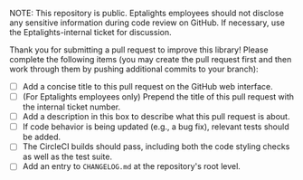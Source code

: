 NOTE: This repository is public.
Eptalights employees should not disclose any sensitive information during code review on GitHub.
If necessary, use the Eptalights-internal ticket for discussion.

Thank you for submitting a pull request to improve this library!
Please complete the following items
(you may create the pull request first and then work through them by pushing
additional commits to your branch):

- [ ] Add a concise title to this pull request on the GitHub web interface.
- [ ] (For Eptalights employees only) Prepend the title of this pull request with the internal ticket number. 
- [ ] Add a description in this box to describe what this pull request is about.
- [ ] If code behavior is being updated (e.g., a bug fix), relevant tests should be added.
- [ ] The CircleCI builds should pass, including both the code styling checks as well as the test suite.
- [ ] Add an entry to `CHANGELOG.md` at the repository's root level.